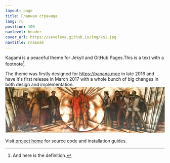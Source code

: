 ```yaml
---
layout: page
title: Главная страница
lang: ru
position: 100
navlevel: header
cover_url: https://seveleva.github.io/img/kn1.jpg
navtitle: главная
---
```


Kagami is a peaceful theme for Jekyll and GitHub Pages.This is a text with a
footnote[^1].

[^1]: And here is the definition.

The theme was firstly designed for <https://banana.moe> in late 2016 and have it's first release in March 2017 with a whole bunch of big changes in both design and implementation.
![](img/asvetniki.jpg)

Visit [project home](https://github.com/kamikat/jekyll-theme-kagami) for source code and installation guides.
